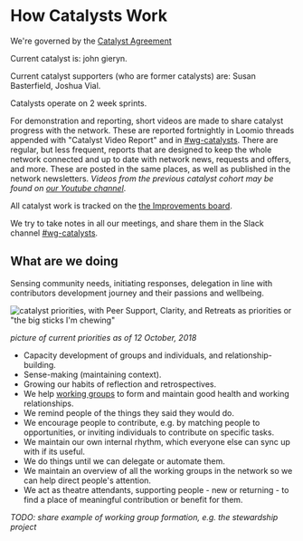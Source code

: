 # How Catalysts Work

We're governed by the [Catalyst Agreement](/agreements/catalyst.html)

Current catalyst is: john gieryn.

Current catalyst supporters (who are former catalysts) are: Susan Basterfield, Joshua Vial.

Catalysts operate on 2 week sprints.

For demonstration and reporting, short videos are made to share catalyst progress with the network. These are reported fortnightly in Loomio threads appended with "Catalyst Video Report" and in [#wg-catalysts](https://enspiral.slack.com/messages/wg-catalysts/). There are regular, but less frequent, reports that are designed to keep the whole network connected and up to date with network news, requests and offers, and more. These are posted in the same places, as well as published in the network newsletters. _Videos from the previous catalyst cohort may be found on [our Youtube channel](https://www.youtube.com/user/enspiral/videos)_.

All catalyst work is tracked on the [the Improvements board](https://waffle.io/enspiral/improvements?search=wg-catalyst).

We try to take notes in all our meetings, and share them in the Slack channel [#wg-catalysts](https://enspiral.slack.com/messages/wg-catalysts/).

## What are we doing

Sensing community needs, initiating responses, delegation in line with contributors development journey and their passions and wellbeing.


![catalyst priorities, with Peer Support, Clarity, and Retreats as priorities or "the big sticks I'm chewing"](https://farm2.staticflickr.com/1905/45274411111_b563716ae0_b.jpg)

_picture of current priorities as of 12 October, 2018_

* Capacity development of groups and individuals, and relationship-building.
* Sense-making (maintaining context).
* Growing our habits of reflection and retrospectives.
* We help [working groups](index.md) to form and maintain good health and working relationships.
* We remind people of the things they said they would do.
* We encourage people to contribute, e.g. by matching people to opportunities, or inviting individuals to contribute on specific tasks.
* We maintain our own internal rhythm, which everyone else can sync up with if its useful.
* We do things until we can delegate or automate them.
* We maintain an overview of all the working groups in the network so we can help direct people's attention.
* We act as theatre attendants, supporting people - new or returning - to find a place of meaningful contribution or benefit for them.

*TODO: share example of working group formation, e.g. the stewardship project*
